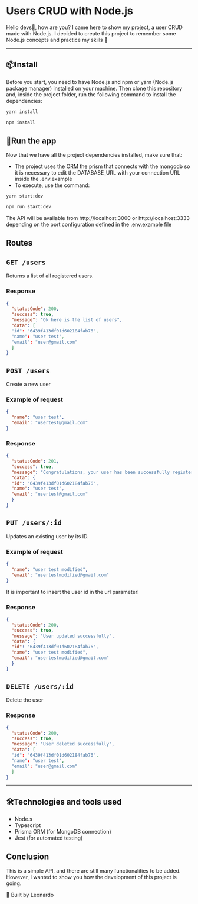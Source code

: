 # Users CRUD with Node.js

Hello devs👋, how are you? I came here to show my project, a user CRUD made with Node.js. I decided to create this project to remember some Node.js concepts and practice my skills 🤗

<hr/>

## 📦Install
Before you start, you need to have Node.js and npm or yarn (Node.js package manager) installed on your machine. Then clone this repository and, inside the project folder, run the following command to install the dependencies:
  
```bash
yarn install
```

```bash
npm install
```

## 🎲Run the app
Now that we have all the project dependencies installed, make sure that: <br/>

-  The project uses the ORM the prism that connects with the mongodb so it is necessary to edit the DATABASE_URL with your connection URL inside the .env.example
- To execute, use the command:

```bash
yarn start:dev
```

```bash
npm run start:dev
```

The API will be available from http://localhost:3000 or http://localhost:3333 depending on the port configuration defined in the .env.example file

## **Routes**

## `GET /users`

Returns a list of all registered users.

### Response

```json
{
  "statusCode": 200,
  "success": true,
  "message": "Ok here is the list of users",
  "data": [
  "id": "6439f413df01d602184fab76",
  "name": "user test",
  "email": "user@gmail.com"
  ]
}
```

## `POST /users`

Create a new user

### Example of request

```json
{
  "name": "user test",
  "email": "usertest@gmail.com"
}
```

### Response

```json
{
  "statusCode": 201,
  "success": true,
  "message": "Congratulations, your user has been successfully registered!",
  "data": {
  "id": "6439f413df01d602184fab76",
  "name": "user test",
  "email": "usertest@gmail.com"
  }
}
```

## `PUT /users/:id`

Updates an existing user by its ID.

### Example of request

```json
{
  "name": "user test modified",
  "email": "usertestmodified@gmail.com"
}
```
It is important to insert the user id in the url parameter!

### Response

```json
{
  "statusCode": 200,
  "success": true,
  "message": "User updated successfully",
  "data": {
  "id": "6439f413df01d602184fab76",
  "name": "user test modified",
  "email": "usertestmodified@gmail.com"
  }
}
```

## `DELETE /users/:id`

Delete the user

### Response

```json
{
  "statusCode": 200,
  "success": true,
  "message": "User deleted successfully",
  "data": [
  "id": "6439f413df01d602184fab76",
  "name": "user test",
  "email": "user@gmail.com"
  ]
}
```

<hr/>

## 🛠Technologies and tools used

- Node.s
- Typescript
- Prisma ORM (for MongoDB connection)
- Jest (for automated testing)

## Conclusion

This is a simple API, and there are still many functionalities to be added. However, I wanted to show you how the development of this project is going.

💜 Built by Leonardo
